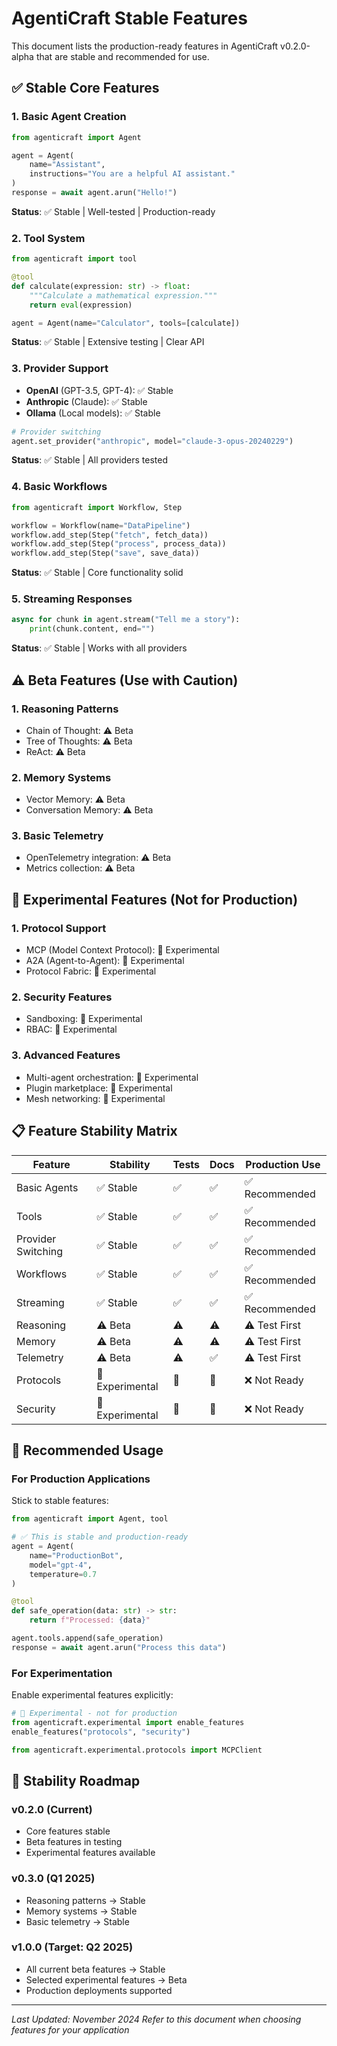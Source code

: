 # AgentiCraft Stable Features

This document lists the production-ready features in AgentiCraft v0.2.0-alpha that are stable and recommended for use.

## ✅ Stable Core Features

### 1. Basic Agent Creation
```python
from agenticraft import Agent

agent = Agent(
    name="Assistant",
    instructions="You are a helpful AI assistant."
)
response = await agent.arun("Hello!")
```
**Status**: ✅ Stable | Well-tested | Production-ready

### 2. Tool System
```python
from agenticraft import tool

@tool
def calculate(expression: str) -> float:
    """Calculate a mathematical expression."""
    return eval(expression)

agent = Agent(name="Calculator", tools=[calculate])
```
**Status**: ✅ Stable | Extensive testing | Clear API

### 3. Provider Support
- **OpenAI** (GPT-3.5, GPT-4): ✅ Stable
- **Anthropic** (Claude): ✅ Stable
- **Ollama** (Local models): ✅ Stable

```python
# Provider switching
agent.set_provider("anthropic", model="claude-3-opus-20240229")
```
**Status**: ✅ Stable | All providers tested

### 4. Basic Workflows
```python
from agenticraft import Workflow, Step

workflow = Workflow(name="DataPipeline")
workflow.add_step(Step("fetch", fetch_data))
workflow.add_step(Step("process", process_data))
workflow.add_step(Step("save", save_data))
```
**Status**: ✅ Stable | Core functionality solid

### 5. Streaming Responses
```python
async for chunk in agent.stream("Tell me a story"):
    print(chunk.content, end="")
```
**Status**: ✅ Stable | Works with all providers

## ⚠️ Beta Features (Use with Caution)

### 1. Reasoning Patterns
- Chain of Thought: ⚠️ Beta
- Tree of Thoughts: ⚠️ Beta
- ReAct: ⚠️ Beta

### 2. Memory Systems
- Vector Memory: ⚠️ Beta
- Conversation Memory: ⚠️ Beta

### 3. Basic Telemetry
- OpenTelemetry integration: ⚠️ Beta
- Metrics collection: ⚠️ Beta

## 🚧 Experimental Features (Not for Production)

### 1. Protocol Support
- MCP (Model Context Protocol): 🚧 Experimental
- A2A (Agent-to-Agent): 🚧 Experimental
- Protocol Fabric: 🚧 Experimental

### 2. Security Features
- Sandboxing: 🚧 Experimental
- RBAC: 🚧 Experimental

### 3. Advanced Features
- Multi-agent orchestration: 🚧 Experimental
- Plugin marketplace: 🚧 Experimental
- Mesh networking: 🚧 Experimental

## 📋 Feature Stability Matrix

| Feature | Stability | Tests | Docs | Production Use |
|---------|-----------|-------|------|----------------|
| Basic Agents | ✅ Stable | ✅ | ✅ | ✅ Recommended |
| Tools | ✅ Stable | ✅ | ✅ | ✅ Recommended |
| Provider Switching | ✅ Stable | ✅ | ✅ | ✅ Recommended |
| Workflows | ✅ Stable | ✅ | ✅ | ✅ Recommended |
| Streaming | ✅ Stable | ✅ | ✅ | ✅ Recommended |
| Reasoning | ⚠️ Beta | ⚠️ | ⚠️ | ⚠️ Test First |
| Memory | ⚠️ Beta | ⚠️ | ⚠️ | ⚠️ Test First |
| Telemetry | ⚠️ Beta | ⚠️ | ✅ | ⚠️ Test First |
| Protocols | 🚧 Experimental | 🚧 | 🚧 | ❌ Not Ready |
| Security | 🚧 Experimental | 🚧 | 🚧 | ❌ Not Ready |

## 🎯 Recommended Usage

### For Production Applications
Stick to stable features:
```python
from agenticraft import Agent, tool

# ✅ This is stable and production-ready
agent = Agent(
    name="ProductionBot",
    model="gpt-4",
    temperature=0.7
)

@tool
def safe_operation(data: str) -> str:
    return f"Processed: {data}"

agent.tools.append(safe_operation)
response = await agent.arun("Process this data")
```

### For Experimentation
Enable experimental features explicitly:
```python
# 🚧 Experimental - not for production
from agenticraft.experimental import enable_features
enable_features("protocols", "security")

from agenticraft.experimental.protocols import MCPClient
```

## 📅 Stability Roadmap

### v0.2.0 (Current)
- Core features stable
- Beta features in testing
- Experimental features available

### v0.3.0 (Q1 2025)
- Reasoning patterns → Stable
- Memory systems → Stable
- Basic telemetry → Stable

### v1.0.0 (Target: Q2 2025)
- All current beta features → Stable
- Selected experimental features → Beta
- Production deployments supported

---

*Last Updated: November 2024*
*Refer to this document when choosing features for your application*

